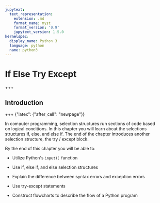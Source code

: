 ```yaml
---
jupytext:
  text_representation:
    extension: .md
    format_name: myst
    format_version: '0.9'
    jupytext_version: 1.5.0
kernelspec:
  display_name: Python 3
  language: python
  name: python3
---
```


# If Else Try Except

+++

## Introduction

+++ {"latex": {"after_cell": "newpage"}}

In computer programming, selection structures run sections of code based on logical conditions. In this chapter you will learn about the selections structures if, else, and else if. The end of the chapter introduces another selection structure, the try / except block.

By the end of this chapter you will be able to:

 * Utilize Python's ```input()``` function

 * Use if, else if, and else selection structures

 * Explain the difference between syntax errors and exception errors

 * Use try-except statements

 * Construct flowcharts to describe the flow of a Python program

```{code-cell} ipython3

```

